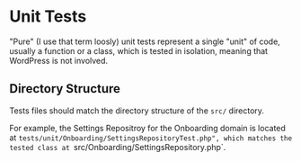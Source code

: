 # Unit Tests

"Pure" (I use that term loosly) unit tests represent a single "unit" of code, usually a function or a class, which is tested in isolation, meaning that WordPress is not involved.

## Directory Structure

Tests files should match the directory structure of the `src/` directory.

For example, the Settings Repositroy for the Onboarding domain is located at `tests/unit/Onboarding/SettingsRepositoryTest.php", which matches the tested class at `src/Onboarding/SettingsRepository.php`.